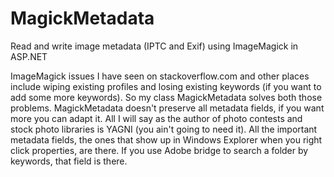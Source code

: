 # MagickMetadata
Read and write image metadata (IPTC and Exif) using ImageMagick in ASP.NET

ImageMagick issues I have seen on stackoverflow.com and other places include wiping existing profiles and losing existing keywords (if you want to add some more keywords). So my class MagickMetadata solves both those problems.
MagickMetadata doesn't preserve all metadata fields, if you want more you can adapt it. All I will say as the author of photo contests and stock photo libraries is YAGNI (you ain't going to need it).
All the important metadata fields, the ones that show up in Windows Explorer when you right click properties, are there. If you use Adobe bridge to search a folder by keywords, that field is there.
